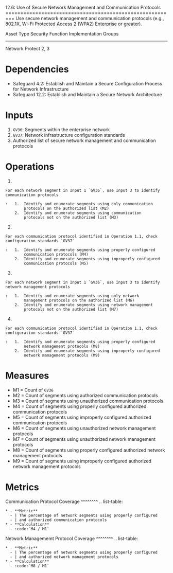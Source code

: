12.6: Use of Secure Network Management and Communication Protocols 
========================================================= Use secure
network management and communication protocols (e.g., 802.1X, Wi-Fi
Protected Access 2 (WPA2) Enterprise or greater).

  Asset Type   Security Function   Implementation Groups
  ------------ ------------------- -----------------------
  Network      Protect             2, 3

# Dependencies

-   Safeguard 4.2: Establish and Maintain a Secure Configuration Process
    for Network Infrastructure
-   Safeguard 12.2: Establish and Maintain a Secure Network Architecture

# Inputs

1.  `GV36`: Segments within the enterprise network
2.  `GV37`: Network infrastructure configuration standards
3.  Authorized list of secure network management and communication
    protocols

# Operations

1.  

    For each network segment in Input 1 `GV36`, use Input 3 to identify communication protocols

    :   1.  Identify and enumerate segments using only communication
            protocols on the authorized list (M2)
        2.  Identify and enumerate segments using communication
            protocols not on the authorized list (M3)

2.  

    For each communication protocol identified in Operation 1.1, check configuration standards `GV37`

    :   1.  Identify and enumerate segments using properly configured
            communication protocols (M4)
        2.  Identify and enumerate segments using improperly configured
            communication protocols (M5)

3.  

    For each network segment in Input 1 `GV36`, use Input 3 to identify network management protocols

    :   1.  Identify and enumerate segments using only network
            management protocols on the authorized list (M6)
        2.  Identify and enumerate segments using network management
            protocols not on the authorized list (M7)

4.  

    For each communication protocol identified in Operation 1.1, check configuration standards `GV37`

    :   1.  Identify and enumerate segments using properly configured
            network management protocols (M8)
        2.  Identify and enumerate segments using improperly configured
            network management protocols (M9)

# Measures

-   M1 = Count of `GV36`
-   M2 = Count of segments using authorized communication protocols
-   M3 = Count of segments using unauthorized communication protocols
-   M4 = Count of segments using properly configured authorized
    communication protocols
-   M5 = Count of segments using improperly configured authorized
    communication protocols
-   M6 = Count of segments using unauthorized network management
    protocols
-   M7 = Count of segments using unauthorized network management
    protocols
-   M8 = Count of segments using properly configured authorized network
    management protocols
-   M9 = Count of segments using improperly configured authorized
    network management protocols

# Metrics

Communication Protocol Coverage \^\^\^\^\^\^\^\^ .. list-table:

    * - **Metric**
      - | The percentage of network segments using properly configured 
      - | and authorized communication protocols
    * - **Calculation**
      - :code:`M4 / M1`

Network Managememt Protocol Coverage \^\^\^\^\^\^\^\^ .. list-table:

    * - **Metric**
      - | The percentage of network segments using properly configured 
      - | and authorized network management protocols
    * - **Calculation**
      - :code:`M8 / M1`
